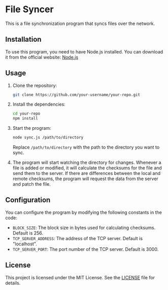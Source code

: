 # File Syncer

This is a file synchronization program that syncs files over the network.

## Installation

To use this program, you need to have Node.js installed. You can download it from the official website: [Node.js](https://nodejs.org/)

## Usage

1. Clone the repository:

   ```bash
   git clone https://github.com/your-username/your-repo.git
   ```

2. Install the dependencies:

   ```bash
   cd your-repo
   npm install
   ```

3. Start the program:

   ```bash
   node sync.js /path/to/directory
   ```

   Replace `/path/to/directory` with the path to the directory you want to sync.

4. The program will start watching the directory for changes. Whenever a file is added or modified, it will calculate the checksums for the file and send them to the server. If there are differences between the local and remote checksums, the program will request the data from the server and patch the file.

## Configuration

You can configure the program by modifying the following constants in the code:

- `BLOCK_SIZE`: The block size in bytes used for calculating checksums. Default is 256.
- `TCP_SERVER_ADDRESS`: The address of the TCP server. Default is "localhost".
- `TCP_SERVER_PORT`: The port number of the TCP server. Default is 3000.

## License

This project is licensed under the MIT License. See the [LICENSE](LICENSE) file for details.
